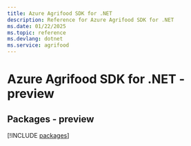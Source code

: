 ```yaml
---
title: Azure Agrifood SDK for .NET
description: Reference for Azure Agrifood SDK for .NET
ms.date: 01/22/2025
ms.topic: reference
ms.devlang: dotnet
ms.service: agrifood
---
```

# Azure Agrifood SDK for .NET - preview
## Packages - preview
[!INCLUDE [packages](agrifood-index.md)]